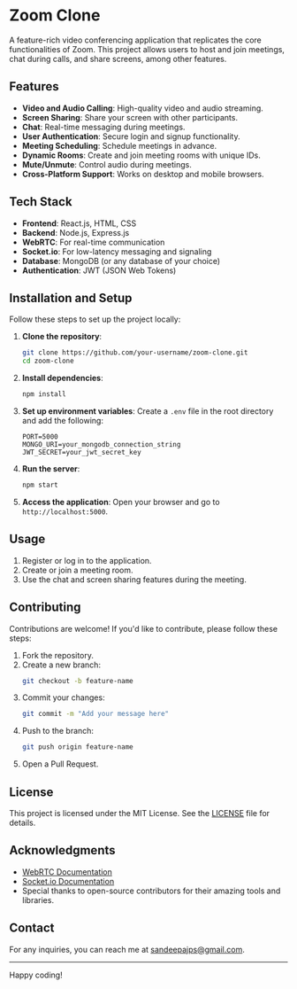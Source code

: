 # Zoom Clone

A feature-rich video conferencing application that replicates the core functionalities of Zoom. This project allows users to host and join meetings, chat during calls, and share screens, among other features.

## Features

- **Video and Audio Calling**: High-quality video and audio streaming.
- **Screen Sharing**: Share your screen with other participants.
- **Chat**: Real-time messaging during meetings.
- **User Authentication**: Secure login and signup functionality.
- **Meeting Scheduling**: Schedule meetings in advance.
- **Dynamic Rooms**: Create and join meeting rooms with unique IDs.
- **Mute/Unmute**: Control audio during meetings.
- **Cross-Platform Support**: Works on desktop and mobile browsers.

## Tech Stack

- **Frontend**: React.js, HTML, CSS
- **Backend**: Node.js, Express.js
- **WebRTC**: For real-time communication
- **Socket.io**: For low-latency messaging and signaling
- **Database**: MongoDB (or any database of your choice)
- **Authentication**: JWT (JSON Web Tokens)

## Installation and Setup

Follow these steps to set up the project locally:

1. **Clone the repository**:
   ```bash
   git clone https://github.com/your-username/zoom-clone.git
   cd zoom-clone
   ```

2. **Install dependencies**:
   ```bash
   npm install
   ```

3. **Set up environment variables**:
   Create a `.env` file in the root directory and add the following:
   ```env
   PORT=5000
   MONGO_URI=your_mongodb_connection_string
   JWT_SECRET=your_jwt_secret_key
   ```

4. **Run the server**:
   ```bash
   npm start
   ```

5. **Access the application**:
   Open your browser and go to `http://localhost:5000`.

## Usage

1. Register or log in to the application.
2. Create or join a meeting room.
3. Use the chat and screen sharing features during the meeting.

## Contributing

Contributions are welcome! If you'd like to contribute, please follow these steps:

1. Fork the repository.
2. Create a new branch:
   ```bash
   git checkout -b feature-name
   ```
3. Commit your changes:
   ```bash
   git commit -m "Add your message here"
   ```
4. Push to the branch:
   ```bash
   git push origin feature-name
   ```
5. Open a Pull Request.

## License

This project is licensed under the MIT License. See the [LICENSE](LICENSE) file for details.

## Acknowledgments

- [WebRTC Documentation](https://webrtc.org/)
- [Socket.io Documentation](https://socket.io/docs/)
- Special thanks to open-source contributors for their amazing tools and libraries.

## Contact

For any inquiries, you can reach me at [sandeepajps@gmail.com](mailto:sandeepajps@gmail.com).

---
Happy coding!
